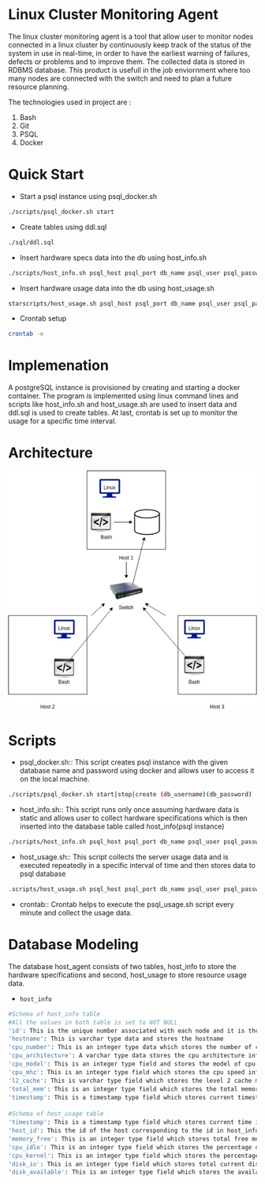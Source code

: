 # Linux Cluster Monitoring Agent

The linux cluster monitoring agent is a tool that allow user to monitor nodes connected in a linux cluster by continuously keep track of the status of the system in use in real-time, in order to have the earliest warning of failures, defects or problems and to improve them. The collected data is stored in RDBMS database. This product is usefull in the job enviornment where too many nodes are connected with the switch and need to plan a future resource planning. 

The technologies used in project are :   
1. Bash
2. Git
3. PSQL
4. Docker

# Quick Start
- Start a psql instance using psql_docker.sh
````bash
./scripts/psql_docker.sh start
````
- Create tables using ddl.sql
````bash
./sql/ddl.sql 
````
- Insert hardware specs data into the db using host_info.sh
````bash
./scripts/host_info.sh psql_host psql_port db_name psql_user psql_password
````
- Insert hardware usage data into the db using host_usage.sh
````bash
starscripts/host_usage.sh psql_host psql_port db_name psql_user psql_passwordt
````
- Crontab setup
````bash
crontab -e
````

# Implemenation
A postgreSQL instance is provisioned by creating and starting a docker container. The program is implemented using linux command lines and scripts like host_info.sh and host_usage.sh are used to insert data and ddl.sql is used to create tables. At last, crontab is set up to monitor the usage for a specific time interval.

# Architecture
![ClusterDiagram](./assets/ClusterDiagram.jpg)
# Scripts
- psql_docker.sh:: 
This script creates psql instance with the given database name and password using docker and allows user to access it on the local machine.  
````bash
./scripts/psql_docker.sh start|stop|create (db_username)(db_password)
````  
- host_info.sh::
This script runs only once assuming hardware data is static and allows user to collect hardware specifications which is then inserted into the database table called host_info(psql instance)
````bash
./scripts/host_info.sh psql_host psql_port db_name psql_user psql_password
````  
- host_usage.sh::
This script collects the server usage data and is executed repeatedly in a specific interval of time and then stores data to psql database    
````bash
.scripts/host_usage.sh psql_host psql_port db_name psql_user psql_password
````
- crontab::
Crontab helps to execute the psql_usage.sh script every minute and collect the usage data. 

# Database Modeling
The database host_agent consists of two tables, host_info to store the hardware specifications and second, host_usage to store resource usage data.
- `host_info`
````bash
#Schema of host_info table
#All the values in both table is set to NOT NULL 
'id': This is the unique number associated with each node and it is the primary key which is auto incremented by PostgreSQL
'hostname': This is varchar type data and stores the hostname 
'cpu_number': This is an integer type data which stores the number of cpu of the host
'cpu_architecture': A varchar type data stores the cpu architecture information
'cpu_model': This is an integer type field and stores the model of cpu
'cpu_mhz': This is an integer type field which stores the cpu speed information 
'l2_cache': This is varchar type field which stores the level 2 cache memory of cpu in KB
'total_mem': This is an integer type field which stores the total memory available for cpu in KB  
'timestamp': This is a timestamp type field which stores current timestamp in UTC time zone 

#Schema of host_usage table
'timestamp': This is a timestamp type field which stores current time in UTC time zone
'host_id': This the id of the host corresponding to the id in host_info table. It is the foreign key.
'memory_free': This is an integer type field which stores total free memory of the disk in MB
'cpu_idle': This is an integer type field which stores the percentage of cpu idle
'cpu_kernel': This is an integer type field which stores the percentage of CPU time spent on kernel processes. 
'disk_io': This is an integer type field which stores total current disk reads or writes.
'disk_available': This is an integer type field which stores the available disk blocks in MB
``````

